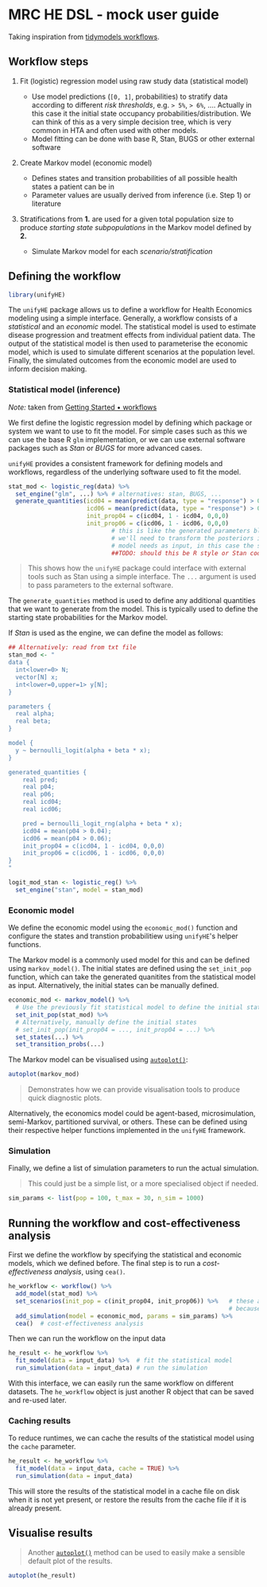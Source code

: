 # MRC HE DSL - mock user guide

Taking inspiration from [tidymodels workflows](https://workflows.tidymodels.org/articles/extras/getting-started.html).

## Workflow steps

1. Fit (logistic) regression model using raw study data (statistical model)
    - Use model predictions (`[0, 1]`, probabilities) to stratify data according to different *risk thresholds*, e.g. `> 5%`, `> 6%`, .... Actually in this case it the initial state occupancy probabilities/distribution. We can think of this as a very simple decision tree, which is very common in HTA and often used with other models.
    - Model fitting can be done with base R, Stan, BUGS or other external software

2. Create Markov model (economic model)
    - Defines states and transition probabilities of all possible health states a patient can be in
    - Parameter values are usually derived from inference (i.e. Step 1) or literature

3. Stratifications from **1.** are used for a given total population size to produce *starting state subpopulations* in the Markov model defined by **2.**
    - Simulate Markov model for each *scenario/stratification*

## Defining the workflow

```r
library(unifyHE)
```

The `unifyHE` package allows us to define a workflow for Health Economics modeling using a simple
interface. Generally, a workflow consists of a _statistical_ and an _economic_ model. The statistical
model is used to estimate disease progression and treatment effects from individual patient data.
The output of the statistical model is then used to parameterise the economic model, which is used
to simulate different scenarios at the population level. Finally, the simulated outcomes from the
economic model are used to inform decision making.

### Statistical model (inference)

*Note:* taken from [Getting Started • workflows](https://workflows.tidymodels.org/articles/extras/getting-started.html)

We first define the logistic regression model by defining which package or system we want to use to
fit the model. For simple cases such as this we can use the base R `glm` implementation, or we can
use external software packages such as *Stan* or *BUGS* for more advanced cases.

`unifyHE` provides a consistent framework for defining models and workflows, regardless of the underlying software used to fit the model.

```r
stat_mod <- logistic_reg(data) %>%
  set_engine("glm", ...) %>% # alternatives: stan, BUGS, ...
  generate_quantities(icd04 = mean(predict(data, type = "response") > 0.04)
                      icd06 = mean(predict(data, type = "response") > 0.06)
                      init_prop04 = c(icd04, 1 - icd04, 0,0,0)
                      init_prop06 = c(icd06, 1 - icd06, 0,0,0)
                             # this is like the generated parameters block in Stan code
                             # we'll need to transform the posteriors into what the simulation
                             # model needs as input, in this case the starting state probs
                             ##TODO: should this be R style or Stan code?
```

> This shows how the `unifyHE` package could interface with external tools such as Stan using a simple interface. The `...` argument is used to pass parameters to the external software.

The `generate_quantities` method is used to define any additional quantities that we want to
generate from the model. This is typically used to define the starting state probabilities for the
Markov model.

If *Stan* is used as the engine, we can define the model as follows:

```r
## Alternatively: read from txt file
stan_mod <- "
data {
  int<lower=0> N;
  vector[N] x;
  int<lower=0,upper=1> y[N];
}

parameters {
  real alpha;
  real beta;
}

model {
  y ~ bernoulli_logit(alpha + beta * x);
}

generated_quantities {
    real pred;
    real p04;
    real p06;
    real icd04;
    real icd06;

    pred = bernoulli_logit_rng(alpha + beta * x);
    icd04 = mean(p04 > 0.04);
    icd06 = mean(p04 > 0.06);
    init_prop04 = c(icd04, 1 - icd04, 0,0,0)
    init_prop06 = c(icd06, 1 - icd06, 0,0,0)
}
"

logit_mod_stan <- logistic_reg() %>%
  set_engine("stan", model = stan_mod)
```

### Economic model

We define the economic model using the `economic_mod()` function and configure the states and transtion
probabilitiew using `unifyHE`'s helper functions.

The Markov model is a commonly used model for this and can be defined using `markov_model()`. 
The initial states are defined using the `set_init_pop` function, which can take the generated
quanitites from the statistical model as input. Alternatively, the initial states can be manually defined.

```r
economic_mod <- markov_model() %>%
  # Use the previously fit statistical model to define the initial states
  set_init_pop(stat_mod) %>%
  # Alternatively, manually define the initial states
  # set_init_pop(init_prop04 = ..., init_prop04 = ...) %>%
  set_states(...) %>%
  set_transition_probs(...)
```

The Markov model can be visualised using [`autoplot()`](https://ggplot2.tidyverse.org/reference/autoplot.html):

```r
autoplot(markov_mod)
```

> Demonstrates how we can provide visualisation tools to produce quick diagnostic plots.

Alternatively, the economics model could be agent-based, microsimulation, semi-Markov, partitioned survival,
or others. These can be defined using their respective helper functions implemented in the `unifyHE` framework.

### Simulation

Finally, we define a list of simulation parameters to run the actual simulation.

> This could just be a simple list, or a more specialised object if needed.

```r
sim_params <- list(pop = 100, t_max = 30, n_sim = 1000)
```

## Running the workflow and cost-effectiveness analysis

First we define the workflow by specifying the statistical and economic models, which we defined before.
The final step is to run a *cost-effectiveness analysis*, using `cea()`.

```r
he_workflow <- workflow() %>%
  add_model(stat_mod) %>%
  set_scenarios(init_pop = c(init_prop04, init_prop06)) %>%   # these are the input parameters that are different between scenarios
                                                              # because stat_mod could return others, like transition probs
  add_simulation(model = economic_mod, params = sim_params) %>%
  cea()  # cost-effectiveness analysis
```

Then we can run the workflow on the input data

```r
he_result <- he_workflow %>%
  fit_model(data = input_data) %>%  # fit the statistical model
  run_simulation(data = input_data) # run the simulation
```

With this interface, we can easily run the same workflow on different datasets. The `he_workflow`
object is just another R object that can be saved and re-used later.

### Caching results

To reduce runtimes, we can cache the results of the statistical model using the `cache` parameter.

```r
he_result <- he_workflow %>%
  fit_model(data = input_data, cache = TRUE) %>%
  run_simulation(data = input_data)
```

This will store the results of the statistical model in a cache file on disk when it is not yet
present, or restore the results from the cache file if it is already present.

## Visualise results

> Another [`autoplot()`](https://ggplot2.tidyverse.org/reference/autoplot.html) method can be used to easily make a sensible default plot of the results.

```r
autoplot(he_result)
```
